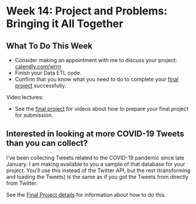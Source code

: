 # Week 14: Project and Problems: Bringing it All Together

## What To Do This Week

- Consider making an appointment with me to discuss your project: [calendly.com/wrrn](https://calendly.com/wrrn)
- Finish your Data ETL code.
- Confirm that you know what you need to do to complete your [final project](final-project.md) successfully.

Video lectures:

- See the [final project](final-project.md) for videos about how to prepare your final project for submission.

## Interested in looking at more COVID-19 Tweets than you can collect?

I've been collecting Tweets related to the COVID-19 pandemic since late January.
I am making available to you a sample of that database for your project. You'll
use this instead of the Twitter API, but the rest (transforming and loading
the Tweets) is the same as if you got the Tweets from directly from Twitter.

See the [Final Project details](final-project.md) for information about how to do this.
